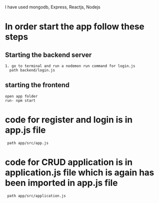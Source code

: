 I have used mongodb, Express, Reactjs, Nodejs


# In order start the app follow these steps
## Starting the backend server 
    1. go to terminal and run a nodemon run command for login.js
      path backend/login.js

## starting the frontend 
    open app folder
    run- npm start  

  # code for register and login is in app.js file       
     path app/src/app.js
  # code for CRUD application is in application.js file which is again has been imported in app.js file
     path app/src/application.js
